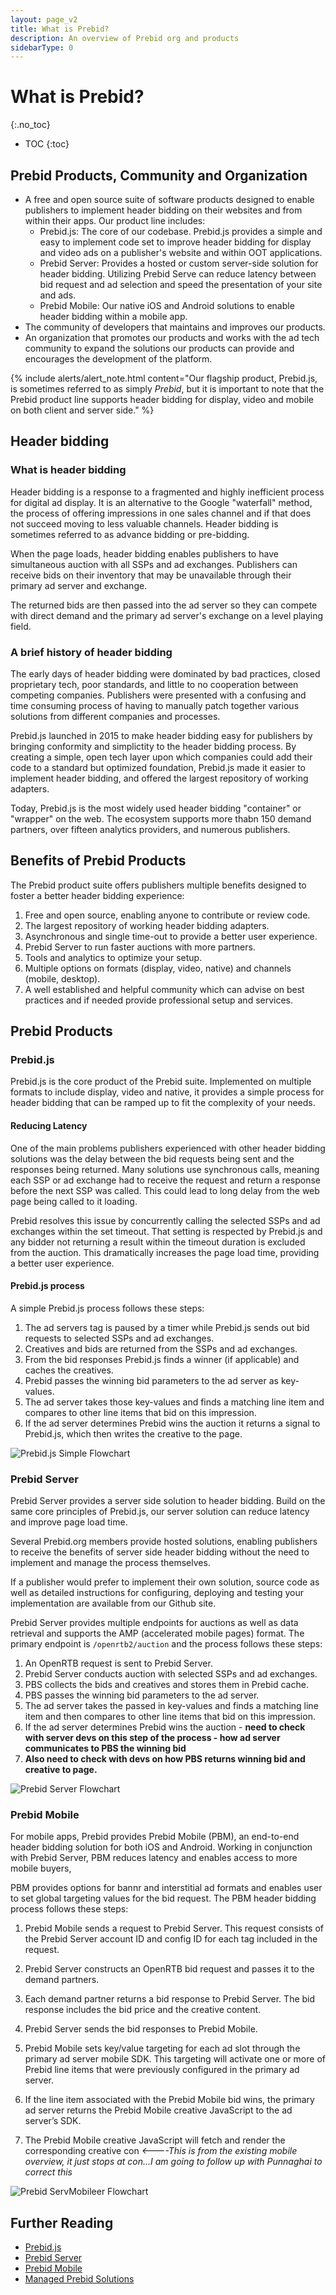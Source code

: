 ```yaml
---
layout: page_v2
title: What is Prebid?
description: An overview of Prebid org and products
sidebarType: 0
---
```


# What is Prebid?
{:.no_toc}

* TOC
{:toc}

## Prebid Products, Community and Organization
- A free and open source suite of software products designed to enable publishers to implement header bidding on their websites and from within their apps. Our product line includes:  
   - Prebid.js: The core of our codebase. Prebid.js provides a simple and easy to implement code set to improve header bidding for display and video ads on a publisher's website and within OOT applications.  
   - Prebid Server: Provides a hosted or custom server-side solution for header bidding. Utilizing Prebid Serve can reduce latency between bid request and ad selection and speed the presentation of your site and ads.  
   - Prebid Mobile: Our native iOS and Android solutions to enable header bidding within a mobile app.
- The community of developers that maintains and improves our products.  
- An organization that promotes our products and works with the ad tech community to expand the solutions our products can provide and encourages the development of the platform. 

{% include alerts/alert_note.html content="Our flagship product, Prebid.js, is sometimes referred to as simply *Prebid*, but it is important to note that the Prebid product line supports header bidding for display, video and mobile on both client and server side." %} 



## Header bidding

### What is header bidding

Header bidding is a response to a fragmented and highly inefficient process for digital ad display. It is an alternative to the Google "waterfall" method, the process of offering impressions in one sales channel and if that does not succeed moving to less valuable channels. Header bidding is sometimes referred to as advance bidding or pre-bidding. 

When the page loads, header bidding enables publishers to have simultaneous auction with all SSPs and ad exchanges. Publishers can receive bids on their inventory that may be unavailable through their primary ad server and exchange.

The returned bids are then passed into the ad server so they can compete with direct demand and the primary ad server's exchange on a level playing field.

### A brief history of header bidding

The early days of header bidding were dominated by bad practices, closed proprietary tech, poor standards, and little to no cooperation between competing companies. Publishers were presented with a confusing and time consuming process of having to manually patch together various solutions from different companies and processes.

Prebid.js launched in 2015 to make header bidding easy for publishers by bringing conformity and simplictity to the header bidding process. By creating a simple, open tech layer upon which companies could add their code to a standard but optimized foundation, Prebid.js made it easier to implement header bidding, and offered the largest repository of working adapters.

Today, Prebid.js is the most widely used header bidding "container" or "wrapper" on the web. The ecosystem supports more thabn 150 demand partners, over fifteen analytics providers, and numerous publishers.

## Benefits of Prebid Products

The Prebid product suite offers publishers multiple benefits designed to foster a better header bidding experience:

1. Free and open source, enabling anyone to  contribute or review code.
2. The largest repository of working header bidding adapters.
3. Asynchronous and single time-out to provide a better user experience.
4. Prebid Server to run faster auctions with more partners.
5. Tools and analytics to optimize your setup.
6. Multiple options on formats (display, video, native) and channels (mobile, desktop).
7. A well established and helpful community which can advise on best practices and if needed provide professional setup and services.

## Prebid Products

### Prebid.js

Prebid.js is the core product of the Prebid suite. Implemented on multiple formats to include display, video and native, it provides a simple process for header bidding that can be ramped up to fit the complexity of your needs. 

#### Reducing Latency

One of the main problems publishers experienced with other header bidding solutions was the delay between the bid requests being sent and the responses being returned. Many solutions use synchronous calls, meaning each SSP or ad exchange had to receive the request and return a response before the next SSP was called. This could lead to long delay from the web page being called to it loading. 

Prebid resolves this issue by concurrently calling the selected SSPs and ad exchanges within the set timeout. That setting is respected by Prebid.js and any bidder not returning a result within the timeout duration is excluded from the auction. This dramatically increases the page load time, providing a better user experience. 

#### Prebid.js process

 A simple Prebid.js process follows these steps:  

1. The ad servers tag is paused by a timer while Prebid.js sends out bid requests to selected SSPs and ad exchanges. 
2. Creatives and bids are returned from the SSPs and ad exchanges. 
3. From the bid responses Prebid.js finds a winner (if applicable) and caches the creatives. 
4. Prebid passes the winning bid parameters to the ad server as key-values. 
5. The ad server takes those key-values and finds a matching line item and compares to other line items that bid on this impression. 
6. If the ad server determines Prebid wins the auction it returns a signal to Prebid.js, which then writes the creative to the page. 

![Prebid.js Simple Flowchart](/assets/images/flowcharts/pb-js-simple.png) 

### Prebid Server

Prebid Server provides a server side solution to header bidding. Build on the same core principles of Prebid.js, our server solution can reduce latency and improve page load time.

Several Prebid.org members provide hosted solutions, enabling publishers to receive the benefits of server side header bidding without the need to implement and manage the process themselves. 

If a publisher would prefer to implement their own solution, source code as well as detailed instructions for configuring, deploying and testing your implementation are available from our Github site. 

Prebid Server provides multiple endpoints for auctions as well as data retrieval and supports the AMP (accelerated mobile pages) format. The primary endpoint is `/openrtb2/auction` and the process follows these steps: 

1. An OpenRTB request is sent to Prebid Server. 
2. Prebid Server conducts auction with selected SSPs and ad exchanges. 
3. PBS collects the bids and creatives and stores them in Prebid cache. 
4. PBS passes the winning bid parameters to the ad server. 
5. The ad server takes the passed in key-values and finds a matching line item and then compares to  other line items that bid on this impression. 
6. If the ad server determines Prebid wins the auction - **need to check with server devs on this step of the process - how ad server communicates to PBS the winning bid**
7. **Also need to check with devs on how PBS returns winning bid and creative to page.**

![Prebid Server Flowchart](/assets/images/flowcharts/pb-server-display.png) 

### Prebid Mobile

For mobile apps, Prebid provides Prebid Mobile (PBM), an end-to-end header bidding solution for both iOS and Android. Working in conjunction with Prebid Server, PBM reduces latency and enables access to more mobile buyers, 

PBM provides options for bannr and interstitial ad formats and enables user to set global targeting values for the bid request. The PBM header bidding process follows these steps: 

1. Prebid Mobile sends a request to Prebid Server. This request consists of the Prebid Server account ID and config ID for each tag included in the request.

2. Prebid Server constructs an OpenRTB bid request and passes it to the demand partners.

3. Each demand partner returns a bid response to Prebid Server. The bid response includes the bid price and the creative content.

4. Prebid Server sends the bid responses to Prebid Mobile.

5. Prebid Mobile sets key/value targeting for each ad slot through the primary ad server mobile SDK. This targeting will activate one or more of Prebid line items that were previously configured in the primary ad server.

6. If the line item associated with the Prebid Mobile bid wins, the primary ad server returns the Prebid Mobile creative JavaScript to the ad server’s SDK.

7. The Prebid Mobile creative JavaScript will fetch and render the corresponding creative con *<----This is from the existing mobile overview, it just stops at con...I am going to follow up with Punnaghai to correct this*

![Prebid ServMobileer Flowchart](/assets/images/flowcharts/pb-mobile.png) 


## Further Reading

+ [Prebid.js]({{site.baseurl}}/prebid/prebidjs.html)
+ [Prebid Server]({{site.baseurl}}/dev-docs/get-started-with-prebid-server.html)
+ [Prebid Mobile]({{site.baseurl}}/prebid-mobile/prebid-mobile.html)
+ [Managed Prebid Solutions](/prebid/managed.html)

